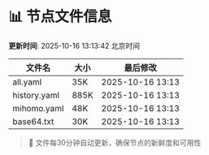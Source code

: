 # 📊 节点文件信息

**更新时间**: 2025-10-16 13:13:42 北京时间

| 文件名 | 大小 | 最后修改 |
|--------|------|----------|
| all.yaml | 35K | 2025-10-16 13:13 |
| history.yaml | 885K | 2025-10-16 13:13 |
| mihomo.yaml | 48K | 2025-10-16 13:13 |
| base64.txt | 30K | 2025-10-16 13:13 |

> 🔄 文件每30分钟自动更新，确保节点的新鲜度和可用性
